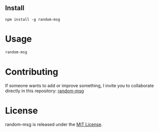## Install

```npm
npm install -g random-msg
```

# Usage

```bash
random-msg
```

# Contributing
If someone wants to add or improve something, I invite you to collaborate directly in this repository: [random-msg](https://github.com/platzi/npm-random-msg)

# License
random-msg is released under the [MIT License](https://opensource.org/licenses/MIT).
